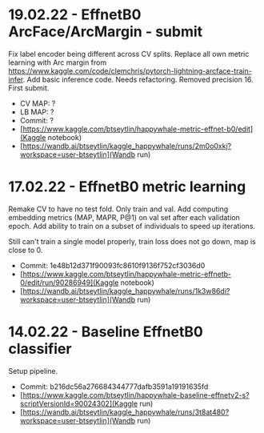 # 19.02.22 - EffnetB0 ArcFace/ArcMargin - submit

Fix label encoder being different across CV splits.
Replace all own metric learning with Arc margin from https://www.kaggle.com/code/clemchris/pytorch-lightning-arcface-train-infer.
Add basic inference code. Needs refactoring.
Removed precision 16.
First submit.

* CV MAP: ?
* LB MAP: ?
* Commit: ?
* [https://www.kaggle.com/btseytlin/happywhale-metric-effnet-b0/edit](Kaggle notebook)
* [https://wandb.ai/btseytlin/kaggle_happywhale/runs/2m0o0xkj?workspace=user-btseytlin](Wandb run)

# 17.02.22 - EffnetB0 metric learning

Remake CV to have no test fold. Only train and val.
Add computing embedding metrics (MAP, MAPR, P@1) on val set after each validation epoch.
Add ability to train on a subset of individuals to speed up iterations.

Still can't train a single model properly, train loss does not go down, map is close to 0.

* Commit: 1e48b12d371f90093fc8610f9136f752cf3036d0
* [https://www.kaggle.com/btseytlin/happywhale-metric-effnetb-0/edit/run/90286949](Kaggle notebook)
* [https://wandb.ai/btseytlin/kaggle_happywhale/runs/1k3w86di?workspace=user-btseytlin](Wandb run)

# 14.02.22 - Baseline EffnetB0 classifier

Setup pipeline.

* Commit: b216dc56a276684344777dafb3591a19191635fd
* [https://www.kaggle.com/btseytlin/happywhale-baseline-effnetv2-s?scriptVersionId=90024302](Kaggle run)
* [https://wandb.ai/btseytlin/kaggle_happywhale/runs/3t8at480?workspace=user-btseytlin](Wandb run)

